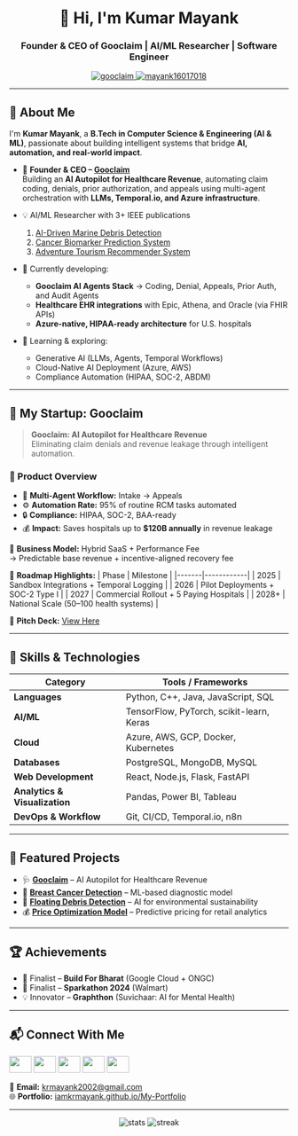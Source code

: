 <h1 align="center">👋 Hi, I'm Kumar Mayank</h1>
<h3 align="center">Founder & CEO of Gooclaim | AI/ML Researcher | Software Engineer</h3>

<p align="center">
  <a href="https://gooclaim.com" target="_blank">
    <img src="https://img.shields.io/badge/Visit-Gooclaim.com-blue?style=for-the-badge&logo=googlechrome" alt="gooclaim" />
  </a>
  <a href="[https://twitter.com/mayank16017018](https://x.com/KumarMayan37224)" target="blank">
    <img src="https://img.shields.io/twitter/follow/mayank16017018?logo=twitter&style=for-the-badge" alt="mayank16017018" />
  </a>
</p>

---

## 🚀 About Me

I'm **Kumar Mayank**, a **B.Tech in Computer Science & Engineering (AI & ML)**, passionate about building intelligent systems that bridge **AI, automation, and real-world impact**.

- 🧠 **Founder & CEO – [Gooclaim](https://gooclaim.com)**  
  Building an **AI Autopilot for Healthcare Revenue**, automating claim coding, denials, prior authorization, and appeals using multi-agent orchestration with **LLMs, Temporal.io, and Azure infrastructure**.

- 💡 AI/ML Researcher with 3+ IEEE publications  
  1. [AI-Driven Marine Debris Detection](https://ieeexplore.ieee.org/document/10353339)  
  2. [Cancer Biomarker Prediction System](https://ieeexplore.ieee.org/document/10430291)  
  3. [Adventure Tourism Recommender System](https://ieeexplore.ieee.org/document/10564049)

- 🔭 Currently developing:
  - **Gooclaim AI Agents Stack** → Coding, Denial, Appeals, Prior Auth, and Audit Agents  
  - **Healthcare EHR integrations** with Epic, Athena, and Oracle (via FHIR APIs)  
  - **Azure-native, HIPAA-ready architecture** for U.S. hospitals  

- 🌱 Learning & exploring:
  - Generative AI (LLMs, Agents, Temporal Workflows)
  - Cloud-Native AI Deployment (Azure, AWS)
  - Compliance Automation (HIPAA, SOC-2, ABDM)

---

## 🏢 My Startup: Gooclaim

> **Gooclaim: AI Autopilot for Healthcare Revenue**  
> Eliminating claim denials and revenue leakage through intelligent automation.

### 💎 Product Overview
- 🤖 **Multi-Agent Workflow:** Intake → Appeals  
- ⚙️ **Automation Rate:** 95% of routine RCM tasks automated  
- 🔒 **Compliance:** HIPAA, SOC-2, BAA-ready  
- 💰 **Impact:** Saves hospitals up to **$120B annually** in revenue leakage

🧾 **Business Model:**
Hybrid SaaS + Performance Fee  
→ Predictable base revenue + incentive-aligned recovery fee

🧩 **Roadmap Highlights:**
| Phase | Milestone |
|-------|------------|
| 2025 | Sandbox Integrations + Temporal Logging |
| 2026 | Pilot Deployments + SOC-2 Type I |
| 2027 | Commercial Rollout + 5 Paying Hospitals |
| 2028+ | National Scale (50–100 health systems) |

📄 **Pitch Deck:** [View Here](https://gooclaim.com)  


---

## 🧠 Skills & Technologies

| Category | Tools / Frameworks |
|-----------|--------------------|
| **Languages** | Python, C++, Java, JavaScript, SQL |
| **AI/ML** | TensorFlow, PyTorch, scikit-learn, Keras |
| **Cloud** | Azure, AWS, GCP, Docker, Kubernetes |
| **Databases** | PostgreSQL, MongoDB, MySQL |
| **Web Development** | React, Node.js, Flask, FastAPI |
| **Analytics & Visualization** | Pandas, Power BI, Tableau |
| **DevOps & Workflow** | Git, CI/CD, Temporal.io, n8n |

---

## 🧩 Featured Projects

- 🩺 [**Gooclaim**](https://gooclaim.com) – AI Autopilot for Healthcare Revenue  
- 🧠 [**Breast Cancer Detection**](https://github.com/Iamkrmayank/Breast-Cancer-Prediction) – ML-based diagnostic model  
- 🧹 [**Floating Debris Detection**](https://github.com/Iamkrmayank/Floating-Debris-Detection) – AI for environmental sustainability  
- 💰 [**Price Optimization Model**](https://github.com/Iamkrmayank/Price-Optimization-Model) – Predictive pricing for retail analytics  

---

## 🏆 Achievements

- 🥇 Finalist – **Build For Bharat** (Google Cloud + ONGC)  
- 🧠 Finalist – **Sparkathon 2024** (Walmart)  
- 💡 Innovator – **Graphthon** (Suvichaar: AI for Mental Health)

---

## 📬 Connect With Me

<p align="left">
<a href="https://linkedin.com/in/kumar-mayank-392381168" target="_blank"><img src="https://raw.githubusercontent.com/rahuldkjain/github-profile-readme-generator/master/src/images/icons/Social/linked-in-alt.svg" height="30" width="40" /></a>
<a href="[https://twitter.com/mayank16017018](https://x.com/KumarMayan37224)" target="_blank"><img src="https://raw.githubusercontent.com/rahuldkjain/github-profile-readme-generator/master/src/images/icons/Social/twitter.svg" height="30" width="40" /></a>
<a href="https://instagram.com/iamkrmayank" target="_blank"><img src="https://raw.githubusercontent.com/rahuldkjain/github-profile-readme-generator/master/src/images/icons/Social/instagram.svg" height="30" width="40" /></a>
<a href="https://github.com/Iamkrmayank" target="_blank"><img src="https://raw.githubusercontent.com/rahuldkjain/github-profile-readme-generator/master/src/images/icons/Social/github.svg" height="30" width="40" /></a>
<a href="https://gooclaim.com" target="_blank"><img src="[https://raw.githubusercontent.com/rahuldkjain/github-profile-readme-generator/master/src/images/icons/Social/globe.svg](https://res.cloudinary.com/dvgoquoqv/image/upload/v1759820669/Gooclaim_Logo_zepcue.png)" height="30" width="40" /></a>
</p>

📧 **Email:** krmayank2002@gmail.com  
🌐 **Portfolio:** [iamkrmayank.github.io/My-Portfolio](https://iamkrmayank.github.io/My-Portfolio)  

---

<p align="center">
  <img src="https://github-readme-stats.vercel.app/api?username=iamkrmayank&show_icons=true&theme=react" alt="stats" />
  <img src="https://github-readme-streak-stats.herokuapp.com/?user=iamkrmayank&theme=react" alt="streak" />
</p>
